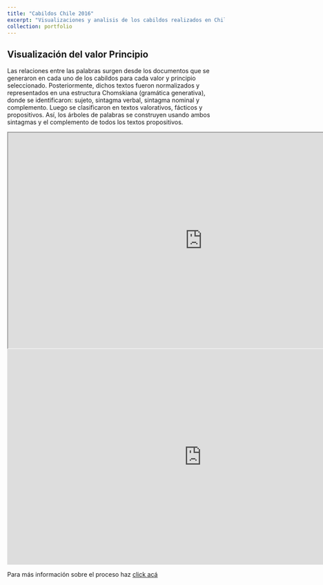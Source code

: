 ```yaml
---
title: "Cabildos Chile 2016"
excerpt: "Visualizaciones y analisis de los cabildos realizados en Chile en 2016"
collection: portfolio
---
```


Visualización del valor Principio
--------
Las relaciones entre las palabras surgen desde los documentos que se generaron en cada uno de los cabildos para cada valor y principio seleccionado. Posteriormente, dichos textos fueron normalizados y representados en una estructura Chomskiana (gramática generativa), donde se identificaron: sujeto, sintagma verbal, sintagma nominal y complemento. Luego se clasificaron en textos valorativos, fácticos y propositivos. Así, los árboles de palabras se construyen usando ambos sintagmas y el complemento de todos los textos propositivos. 


<iframe src="https://crcandia.github.io/crcandiav/viz/Justicia_valores.html" height="500" width="900"></iframe>

<iframe width="900" height="500" src="https://crcandia.github.io/crcandiav/files/Justicia_valores.html" frameborder="0" allowfullscreen></iframe>



Para más información sobre el proceso haz  <a href="https://www.unaconstitucionparachile.cl/memoria_proceso_constituyente.pdf" target="_blank">click acá</a>


